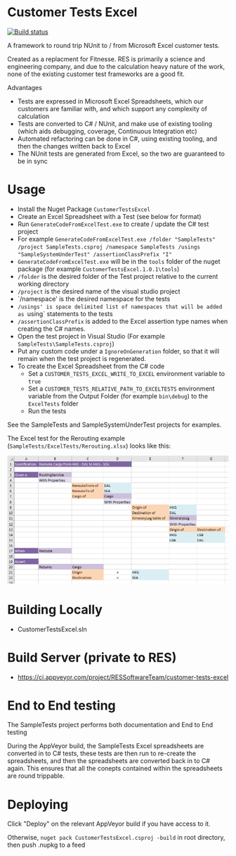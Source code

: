 # Customer Tests Excel 

[![Build status](https://ci.appveyor.com/api/projects/status/wv0th0n4xknitplp?svg=true)](https://ci.appveyor.com/project/RESSoftwareTeam/customer-tests-excel)

A framework to round trip NUnit to / from Microsoft Excel customer tests.

Created as a replacment for Fitnesse. RES is primarily a science and engineering company, and due to the calculation heavy nature of the work, none of the existing customer test frameworks are a good fit.

Advantages
- Tests are expressed in Microsoft Excel Spreadsheets, which our customers are familiar with, and which support any complexity of calculation
- Tests are converted to C# / NUnit, and make use of existing tooling (which aids debugging, coverage, Continuous Integration etc)
- Automated refactoring can be done in C#, using existing tooling, and then the changes written back to Excel
- The NUnit tests are generated from Excel, so the two are guaranteed to be in sync

# Usage

- Install the Nuget Package `CustomerTestsExcel`
- Create an Excel Spreadsheet with a Test (see below for format)
- Run `GenerateCodeFromExcelTest.exe` to create / update the C# test project
 - For example `GenerateCodeFromExcelTest.exe /folder "SampleTests" /project SampleTests.csproj /namespace SampleTests /usings "SampleSystemUnderTest" /assertionClassPrefix "I"`
 - `GenerateCodeFromExcelTest.exe` will be in the `tools` folder of the nuget package (for example `CustomerTestsExcel.1.0.1\tools`)
 - `/folder` is the desired folder of the Test project relative to the current working directory
 - `/project` is the desired name of the visual studio project
 - `/namespace' is the desired namespace for the tests
 - `/usings' is space delimited list of namespaces that will be added as `using` statements to the tests
 - `/assertionClassPrefix` is added to the Excel assertion type names when creating the C# names.
- Open the test project in Visual Studio (For example `SampleTests\SampleTests.csproj`)
 - Put any custom code under a `IgnoreOnGeneration` folder, so that it will remain when the test project is regenerated.
- To create the Excel Spreadsheet from the C# code
  - Set a `CUSTOMER_TESTS_EXCEL_WRITE_TO_EXCEL` environment variable to `true`
  - Set a `CUSTOMER_TESTS_RELATIVE_PATH_TO_EXCELTESTS` environment variable from the Output Folder (for example `bin\debug`) to the `ExcelTests` folder
  - Run the tests
  
See the SampleTests and SampleSystemUnderTest projects for examples.

The Excel test for the Rerouting example (`SampleTests/ExcelTests/Rerouting.xlsx`) looks like this:

![Example Excel Test](example-excel-test.png "Example Excel Test")

# Building Locally

- CustomerTestsExcel.sln

# Build Server (private to RES)

- https://ci.appveyor.com/project/RESSoftwareTeam/customer-tests-excel

# End to End testing

The SampleTests project performs both documentation and End to End testing

During the AppVeyor build, the SampleTests Excel spreadsheets are converted in to C# tests, these tests are then run to re-create the spreadsheets, and then the spreadsheets are converted back in to C# again. This ensures that all the conepts contained within the spreadsheets are round trippable.

# Deploying

Click "Deploy" on the relevant AppVeyor build if you have access to it.

Otherwise, `nuget pack CustomerTestsExcel.csproj -build` in root directory, then push .nupkg to a feed



